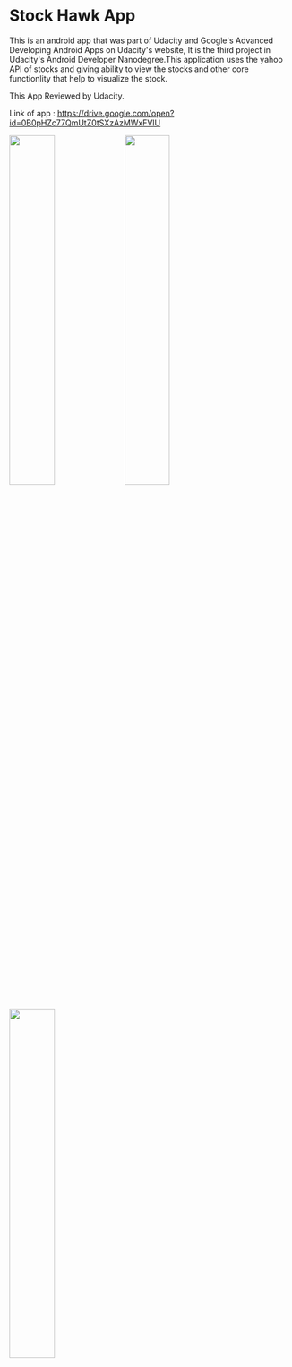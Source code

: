 # Stock Hawk App

This is an android app that was part of Udacity and Google's Advanced Developing Android Apps on Udacity's
website, It is the third project in Udacity's Android Developer Nanodegree.This application uses the yahoo API of stocks and giving ability to view the stocks and other core functionlity that help to visualize the stock.

This App Reviewed by Udacity.

Link of app : 
https://drive.google.com/open?id=0B0pHZc77QmUtZ0tSXzAzMWxFVlU



<img width="40%" src="https://cloud.githubusercontent.com/assets/2931932/15270441/95bb27c6-1a28-11e6-8534-fdb3d9c13b8d.png" />
<img width="40%" src="https://cloud.githubusercontent.com/assets/2931932/15270442/95bbb466-1a28-11e6-9868-4e9540e5b1c5.png" />
<img width="40%" src="https://cloud.githubusercontent.com/assets/2931932/15270440/95b8830e-1a28-11e6-96a7-7f54193f810a.png" />
